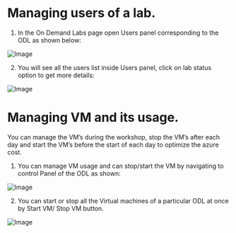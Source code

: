 
# Managing users of a lab.

1.	In the On Demand Labs page open Users panel corresponding to the ODL as shown below:

![Image](/3.png)
 
2.	You will see all the users list inside Users panel, click on lab status option to get more details:
 
![Image](/4.png)

# Managing VM and its usage.

You can manage the VM’s during the workshop, stop the VM’s after each day and start the VM’s 
before the start of each day to optimize the azure cost.

1.	You can manage VM usage and can stop/start the VM by navigating to control Panel of the ODL as shown: 

![Image](/5.png)
 
2.	You can start or stop all the Virtual machines of a particular ODL at once by Start VM/ Stop VM button.

![Image](/6.png)
